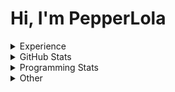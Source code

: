 # Hi, I'm PepperLola
<details>
 <summary>Experience</summary>
 
 ### Operating Systems  
 
 ![](https://img.shields.io/badge/windows-0078D6?logo=windows&logoColor=white&style=for-the-badge)
 ![](https://img.shields.io/badge/MacOS-000000?logo=apple&logoColor=white&style=for-the-badge)
 ![](https://img.shields.io/badge/iOS-000000?logo=ios&logoColor=white&style=for-the-badge)
 
 ### Skills
 
 ![Python](https://img.shields.io/badge/python-%233776AB.svg?&style=for-the-badge&logo=python&logoColor=white)
 ![HTML](https://img.shields.io/badge/html-%23E34F26.svg?&style=for-the-badge&logo=html5&logoColor=white)
 ![CSS](https://img.shields.io/badge/css-%23239120.svg?&style=for-the-badge&logo=css3&logoColor=white)
 ![JavaScript](https://img.shields.io/badge/javascript%20-%23323330.svg?&style=for-the-badge&logo=javascript&logoColor=%23F7DF1E)
 ![Node.js](https://img.shields.io/badge/node.js%20-%2343853D.svg?&style=for-the-badge&logo=node.js&logoColor=white)
 ![Java](https://img.shields.io/badge/java-%23ED8B00.svg?&style=for-the-badge&logo=java&logoColor=white)
 ![Swift](https://img.shields.io/badge/swift-%23FA7343.svg?&style=for-the-badge&logo=swift&logoColor=white)
 ![Markdown](https://img.shields.io/badge/markdown-%23000000.svg?&style=for-the-badge&logo=markdown&logoColor=white)
 ![Express.js](https://img.shields.io/badge/express.js%20-%23404d59.svg?&style=for-the-badge)
 ![React](https://img.shields.io/badge/react%20-%2320232a.svg?&style=for-the-badge&logo=react&logoColor=%2361DAFB)
 ![React Native](https://img.shields.io/badge/react_native%20-%2320232a.svg?&style=for-the-badge&logo=react&logoColor=%2361DAFB)
 ![Electron](https://img.shields.io/badge/electron%20-%23100000.svg?&style=for-the-badge&logo=electron&logoColor=white)
 ![Unity](https://img.shields.io/badge/unity%20-%23100000.svg?&style=for-the-badge&logo=unity&logoColor=white)
 ![MySQL](https://img.shields.io/badge/MySQL-00000F?style=for-the-badge&logo=mysql&logoColor=white)
 
 ### Editors
 ![IntelliJ IDEA](https://img.shields.io/badge/IntelliJ_IDEA-666666?style=for-the-badge&logo=intellij%20idea&logoColor=black)
 ![ViM](https://img.shields.io/badge/ViM-007700?style=for-the-badge&logo=vim&logoColor=white)
 ![NeoVim](https://img.shields.io/badge/NeoVim-330077?style=for-the-badge&logo=neovim&logoColor=green)
 ![VS Code](https://img.shields.io/badge/Visual_Studio_Code-0078D4?style=for-the-badge&logo=visual%20studio%20code&logoColor=white)
 
 ### Version Control
 
 ![Git](https://img.shields.io/badge/git%20-%23F05033.svg?&style=for-the-badge&logo=git&logoColor=white)
 ![GitHub](https://img.shields.io/badge/github%20-%23121011.svg?&style=for-the-badge&logo=github&logoColor=white)
 
 ### Services / Platforms
 
 ![Heroku](https://img.shields.io/badge/heroku%20-%23430098.svg?&style=for-the-badge&logo=heroku&logoColor=white)
 ![Netlify](https://img.shields.io/badge/Netlify-00C7B7?style=for-the-badge&logo=netlify&logoColor=white)
 ![TravisCI](https://img.shields.io/badge/travisci%20-%232B2F33.svg?&style=for-the-badge&logo=travis&logoColor=white)
 ![Docker](https://img.shields.io/badge/docker%20-%230db7ed.svg?&style=for-the-badge&logo=docker&logoColor=white)
 ![Raspberry Pi](https://img.shields.io/badge/-Raspberry%20Pi-C51A4A?style=for-the-badge&logo=Raspberry-Pi)
 ![Arduino](https://img.shields.io/badge/-Arduino-00979D?style=for-the-badge&logo=Arduino&logoColor=white)
</details>

<details>
 <summary>GitHub Stats</summary>
 
<img src="https://github-readme-stats.vercel.app/api?username=PepperLola&theme=dark&show_icons=true&line_height=40" align="left" />

[![PepperLola's Most Used Languages](https://github-readme-stats.vercel.app/api/top-langs/?username=PepperLola&theme=dark&hide_langs_below=4)](https://github.com/anuraghazra/github-readme-stats/)

![Trophies!](https://github-profile-trophy.vercel.app/?username=PepperLola&theme=onedark&row=1&column=7)

![Profile Views](https://komarev.com/ghpvc/?username=PepperLola)
</details>

<details>
 <summary>Programming Stats</summary>
 
<!--START_SECTION:waka-->
![Lines of code](https://img.shields.io/badge/From%20Hello%20World%20I%27ve%20Written-3.2%20million%20lines%20of%20code-blue)

**🐱 My Github Data** 

> 🏆 222 Contributions in the Year 2021
 > 
> 📦 338.6 kB Used in Github's Storage 
 > 
> 🚫 Not Opted to Hire
 > 
> 📜 13 Public Repositories 
 > 
> 🔑 27 Private Repositories  
 > 
**I'm a Night 🦉** 

```text
🌞 Morning    105 commits    ████░░░░░░░░░░░░░░░░░░░░░   16.85% 
🌆 Daytime    190 commits    ███████░░░░░░░░░░░░░░░░░░   30.5% 
🌃 Evening    288 commits    ███████████░░░░░░░░░░░░░░   46.23% 
🌙 Night      40 commits     █░░░░░░░░░░░░░░░░░░░░░░░░   6.42%

```
📅 **I'm Most Productive on Wednesday** 

```text
Monday       92 commits     ███░░░░░░░░░░░░░░░░░░░░░░   14.77% 
Tuesday      102 commits    ████░░░░░░░░░░░░░░░░░░░░░   16.37% 
Wednesday    115 commits    ████░░░░░░░░░░░░░░░░░░░░░   18.46% 
Thursday     91 commits     ███░░░░░░░░░░░░░░░░░░░░░░   14.61% 
Friday       100 commits    ████░░░░░░░░░░░░░░░░░░░░░   16.05% 
Saturday     46 commits     █░░░░░░░░░░░░░░░░░░░░░░░░   7.38% 
Sunday       77 commits     ███░░░░░░░░░░░░░░░░░░░░░░   12.36%

```


📊 **This Week I Spent My Time On** 

```text
💬 Programming Languages: 
Java                     3 hrs 32 mins       ██████████░░░░░░░░░░░░░░░   39.67% 
CSS                      2 hrs 33 mins       ███████░░░░░░░░░░░░░░░░░░   28.53% 
HTML                     1 hr 8 mins         ███░░░░░░░░░░░░░░░░░░░░░░   12.74% 
JavaScript               53 mins             ██░░░░░░░░░░░░░░░░░░░░░░░   10.05% 
Git Config               13 mins             ░░░░░░░░░░░░░░░░░░░░░░░░░   2.58%

🔥 Editors: 
Vim                      4 hrs 47 mins       █████████████░░░░░░░░░░░░   53.63% 
IntelliJ                 4 hrs 8 mins        ███████████░░░░░░░░░░░░░░   46.3% 
WebStorm                 0 secs              ░░░░░░░░░░░░░░░░░░░░░░░░░   0.07%

💻 Operating System: 
Windows                  8 hrs 56 mins       █████████████████████████   100.0%

```

**I Mostly Code in Java** 

```text
Java                     11 repos            ████████░░░░░░░░░░░░░░░░░   34.38% 
JavaScript               9 repos             ███████░░░░░░░░░░░░░░░░░░   28.12% 
Python                   7 repos             █████░░░░░░░░░░░░░░░░░░░░   21.88% 
Swift                    1 repo              ░░░░░░░░░░░░░░░░░░░░░░░░░   3.12% 
TypeScript               1 repo              ░░░░░░░░░░░░░░░░░░░░░░░░░   3.12%

```


**Timeline**

![Chart not found](https://raw.githubusercontent.com/PepperLola/PepperLola/master/charts/bar_graph.png) 


<!--END_SECTION:waka-->
</details>

<details>
 <summary>Other</summary>
 
 ### Hypixel
 
 ![Hypixel Level](https://widgets.jerlshoba.com/hypixel/networkLevel.png?username=palight&width=512&height=64&fg=%23ffffff&bg=%232288ff&border=4&text_color=%232288ff&font_size=18&style=progress)
 
</details>
